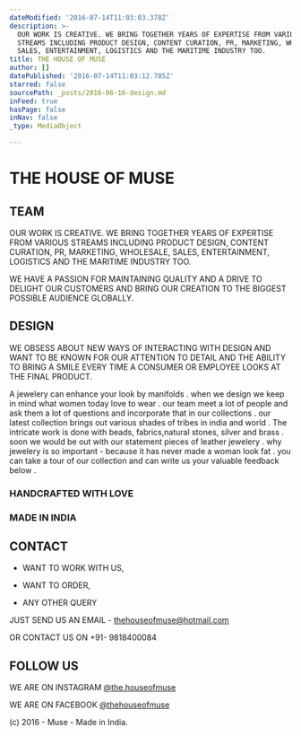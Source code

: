 ```yaml
---
dateModified: '2016-07-14T11:03:03.378Z'
description: >-
  OUR WORK IS CREATIVE. WE BRING TOGETHER YEARS OF EXPERTISE FROM VARIOUS
  STREAMS INCLUDING PRODUCT DESIGN, CONTENT CURATION, PR, MARKETING, WHOLESALE,
  SALES, ENTERTAINMENT, LOGISTICS AND THE MARITIME INDUSTRY TOO.
title: THE HOUSE OF MUSE
author: []
datePublished: '2016-07-14T11:03:12.785Z'
starred: false
sourcePath: _posts/2016-06-16-design.md
inFeed: true
hasPage: false
inNav: false
_type: MediaObject

---
```

# THE HOUSE OF MUSE

## **TEAM**

OUR WORK IS CREATIVE. WE BRING TOGETHER YEARS OF EXPERTISE FROM VARIOUS STREAMS INCLUDING PRODUCT DESIGN, CONTENT CURATION, PR, MARKETING, WHOLESALE, SALES, ENTERTAINMENT, LOGISTICS AND THE MARITIME INDUSTRY TOO.

WE HAVE A PASSION FOR MAINTAINING QUALITY AND A DRIVE TO DELIGHT OUR CUSTOMERS AND BRING OUR CREATION TO THE BIGGEST POSSIBLE AUDIENCE GLOBALLY.

## **DESIGN**

WE OBSESS ABOUT NEW WAYS OF INTERACTING WITH DESIGN AND WANT TO BE KNOWN FOR OUR ATTENTION TO DETAIL AND THE ABILITY TO BRING A SMILE EVERY TIME A CONSUMER OR EMPLOYEE LOOKS AT THE FINAL PRODUCT.

A jewelery can enhance your look by manifolds . when we design we keep in mind what women today love to wear . our team meet a lot of people and ask them a lot of questions and incorporate that in our collections . our latest collection brings out various shades of tribes in india and world . The intricate work is done with beads, fabrics,natural stones, silver and brass . soon we would be out with our statement pieces of leather jewelery . why jewelery is so important - because it has never made a woman look fat . you can take a tour of our collection and can write us your valuable feedback below .

### HANDCRAFTED WITH LOVE

### MADE IN INDIA

## **CONTACT**

- WANT TO WORK WITH US,

- WANT TO ORDER,

- ANY OTHER QUERY

JUST SEND US AN EMAIL - thehouseofmuse@hotmail.com

OR CONTACT US ON +91- 9818400084

## **FOLLOW US**

WE ARE ON INSTAGRAM [@the.houseofmuse][0]

WE ARE ON FACEBOOK [@thehouseofmuse][1]

(c) 2016 - Muse - Made in India.

[0]: https://www.instagram.com/ithehouseofmuse/
[1]: https://www.facebook.com/ithehouseofmuse/